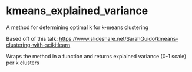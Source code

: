 # kmeans_explained_variance

A method for determining optimal k for k-means clustering

Based off of this talk: https://www.slideshare.net/SarahGuido/kmeans-clustering-with-scikitlearn

Wraps the method in a function and returns explained variance (0-1 scale) per k clusters
